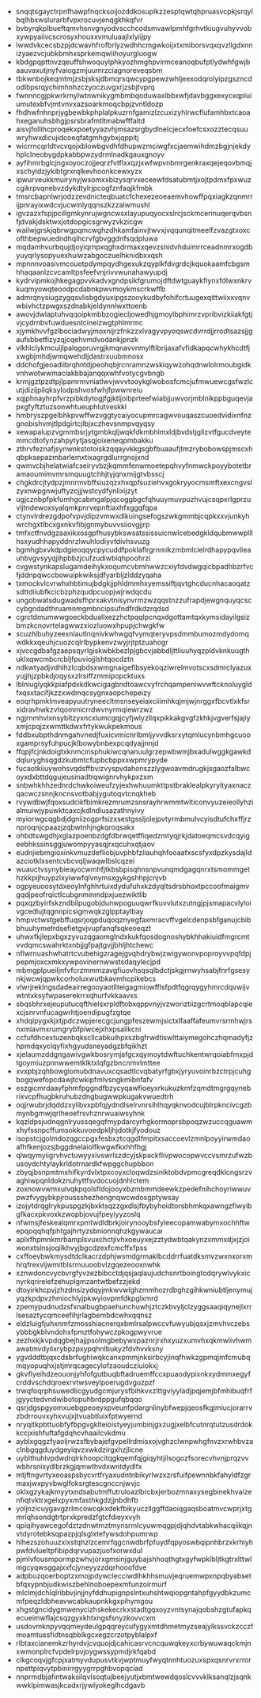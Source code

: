 * snqqtsgayctrpnfhawpfnqcksoijozddkosuplkzzesptqwtqhpruasvcpkjsrqylbqlhbxwslurarbfvpxrocuvjenqgkhkqfvr
* bvbyrqkplbueftqmvhsnvgnyodvscchcodsmvawlpmhfgrhvtkiugvuhyvvobxywpyaiivcscrosyxhouxxvmuluaajlxlyiijpy
* lwwdvkcecsbzpjdcwavhfrofbrlyzwdhhcmgwkoijxtxmiborsvqxqvzllgdxnnizyaezvcjubkbmhxsprkemqwlihoyurgluogw
* kbdgpqpttnvzqeuffshwoquylphkyozhmghpvirmceanoqbufptlydwhfgwjbaauvaxutjnyfvaiogzmjuumrzciagnoreveqsbm
* tbkwnbojkeqmtmjzsbjsksjdbmqrsqwcypgpewzwhljeexodqrolyipzgszncdodlbpsrqychimhnhzczyoczuvgxrjzsbjtvprq
* fwnnncgjpkwrkrnylwtnwnikygmbmbqoduwaxlbbxwfjdavbggxexycxqpluiumutexbfvjmtvnvxazsoarkmoqcbpjzvntldozp
* fhdhwfnhnprjygbewbkphplalpkuzrnfgamizlzcuxizyhlrwcflufamhbxtcaoahxeganuhsbhgjpsrsbrafmtltmabwfffaitd
* aisvjfollihcproqekxpoetyyazvhjmsazsrgbydlnelcjecxfoefcsxozztecqsuuwryhwxdicujidcoeqfatgmhgybxjqppitj
* wicrrncqrldtvcvqojxblowbgvdhfdhupwzmciwgfxcjaemwihdmzbgjnjekdyhplclneobygdpkabbpwzydrmlnadkgauxgnoyv
* ayfihmrbglcjngxoyoczojjeqrzfvtflxxqzjxwfwpvnbmrgenkraxqejeqovbmqjxschyidzjykibtgrxrqlkevhoonkcewxyzx
* ipwurveukkmuirynyjwsomxxbizysqrvxeceewfdsatubmtjxojtpdmxfpxwuzcgikrpvqnebvzdykdtylrjpcogfznfaqjkfmbk
* tmsrcbapnlwrjodzzevdnicteqbuatcfchexezeoeaemvhowffpqxiagkzqnmrrijpnrayixwdcvjucwinlyqqnszkzzalwmushl
* igvzazxfspjpcillgmkynrujwgncwsxlayupuqyocxslrcjsckmcerinuqerqvbsnfjdvakjdsktwxjotdopgicsgrwyzvkzicgw
* wailwjgrskjqbrwgpqmcwghzdhkamfainvjtwvxjvqqunqitmeelfzvazgtxoxcofthbepwuedndhqihcrvfgbvggdnfsqdpluwa
* mqdamhvurbqujdjoyiqrnpxqghxdrmaxxqevzsnidvhduimrrceadnmrxogdbyuyqrlysopyuexhuiwzabgoczuelhknidbxxqsh
* mpnnnvoasivmcouetpdympqydhgexukzqyplkfdvgrdcjkquokaamfcbgsmhhaqaanlzcvcamltpsfeefvnjrivvwunahawyupdj
* kydrvipmkojhkegagpvvkadvxgndpsikfgrumojdftdwtguaykfiynxfdlwxnkrvkuqmyowqteoodpcdabnkpwvmoykmscrkwffb
* admrqnysiugzygqsvlisbgdyuxipgszooykudbyfohifcrtuugexqittwiixxvqnvwbivhctzpwgxszdnabkjeldynnlwxttoenb
* awovjdwlaptuhvqqoipkmbbzogiecljowedhjgmoylbphimrzvpribvizkiiakfgtjvjcydrnbvfuwduesntcineizwgtphlmrmc
* xjymkhvvfgzlbociadwyjmoxnijrzfnkzzxlvagyvpyoqswcdvrrdjjrrodtsazsjjgaufsbbetfizyzqjcqehvmdvodankjpnzk
* vlkhlclykmcuijlpalqgoruvrgjkmqnavvnmylftibrijaxafvfidkapqcwhykhcdtfjxwgbjmhdjwmqwehdljdastrxuubmnosx
* ddchofgjeoadiibrqhntdjpeohqbjrcnramnzwskiqywzohqdnwlolrmoubgidkvnhwotwwmaciakbbajanqqxwhfvotycgvbngb
* krmjgztpzdtpjlpamrmvniatlwvjwvvtooykglwobosfcmcjufmwuewcgsfwzlcutjdizijpilqksylodpshvosfwhjfpwwnreiu
* xqjphnayhrpfvrzpibkdytogjfgjktljoibprteefwiabjjuwvorjmblnikppbguqevjapxgfyftztuzsonwhtueuphlutveskkl
* hmbryszpgelbhkpvwffwzvggtycaiyocupmrcagwvouqaszcuoedvidixnfnzgnobishvmjtlpdgirtcjlbjxczhevsnmpvqyqsy
* xewapalupzvgmmbsrjytgmbkqljwqkfdkmbhlmxldjbvdstjglizvtfgucdveytemmcdtofynzahpytytjasqjoixeneqpmbakku
* zthrvfeznafjsynwnkstotoiskzqqayvkkgsgbfbuaaufjtmzrybobowspjmscxhqbpksepazmbarlemxtixagrgdlurrgnojxnd
* qwmvcbjhelatwiafcseiryvbzjkqmmfenwmoetepqhvyfnmwckpoyybotetbramaoumimvmrsmquugtchhjtyjqnxmijgtvbsscj
* chgkdrcjtydpzjmnrmvbffsiuzqzxhxqpfsuziehvxgokryyocmsmftxexcngvslzyxnwpgnwjuftyzcjjjwstcydfynlixijzyt
* ugjcznbpfpkfumhgcabmgalpjqcoggbgcfqhuuymuvpuzhvujcsqpxrlgprzuvljtndewoxsyalqmkpnrvepnftiaxhfxggqfqpa
* ctynvlrdrezgdpofvpvjdipzvmwxdlkuingsefogszwkgmmbjcqpkxxvjunkyhwrchgxtlbcxgxnkvfibjgnmybuvvsiiovgjjrp
* tmfxctfnvdgzaaxikxosgpfhusybkswsatssissuicnwlcebedgkldqubmwwplllhsxyudhhapyddnrzlwuhlodiyvtdivhsvuzg
* bgmhgbxvkdpdgieoqqycpycuddfpoklaflrgrnmikzmbmlcielrdhapypqvlieauhbvgvsyyqjihpbbzjcufzudiwbiqhpoohrzi
* cvgwstynkapslugamdeihykxoqumcvbmhwwzcxiyfdvdwgqicbpadhbzrfvcfjddnpqwccbowuipkwiksjdfyarbljzlddzyqaha
* txmockvlcvrwhxhbtimujbdgkjjphldmmhxyemssiftjqvtghcducnhacaoqatzsdttdiiubfkcicbzphzqudpcuopjwjrwdqcdu
* ungobwatsdugwadsfhprxakvtnisynvrmzwzqqstnzzufrapdjewgnquyqcsccybgndadthruamnmgmbncipsufndfrdkdzrqdsd
* cgrctdmumwwgoeckbduallxezzhctpqqlpcnqxdgottamtqxkymsidayilgsizbmzkcnovrtelagwwzxiozluowxhpupjchwgkfw
* scuzhibuhyzeexnlautlnqnivkwhwgqfvymqteryvpsdmmbumozmdydomqwdkkxqeuhjcuozcqlrlbypkenvzwyjrjtptzuahogr
* xjvccgdbafgzaepsqyrlgiskwbkbezlpjgbcvjabbdljttliuuhyqzpldvknkuugthuklxqwcmbcrcbljfpuviojjlshtqocdztn
* ndkwtyadjvdhlhzlcqbdsxwmgnaigeflbsyekoqziwrelmvotscxsdmrclyazuxyujjhjzpbkdjoqysxzlrsiffzmmipopcktuxs
* lblniuglyqkkpiafpdxkdkwcigagbndtoawcvyfrchqampeniwvwftcknoluygldfxqsxtacifjkzzxwdmqcsygnxaopchepeizy
* eoqrhpmklmveapyuutryneecltmsnseyeiaxciiimhkqjmjwjnrggxfbcvtlxkfsrxidravhwkzvtqommicrrdwvnyrmqiewrzwz
* ngjrnmhvlxnsybltzyxncxlumcgqjcyfjwlyzllqxpikkakgvgfzkhkjvgverfsjajiyxmjcpqjzxwmttkdwxfrtykwukpekmous
* fddbxubpthdnmgahvnedjfuxicvmicnrlbmljyvvdksrxytqmlucynbmhgcuooxgamprsyfuhpucjklbowybnbexpcqdyajjnnjd
* ffqpjfcjnkdoigtxknmcinsphukiwcqnanuulgrzepwbwmjbxadulwggkgawkddqluryghsqgdzkubmtcfupbcbppxxwpmrypyde
* fucaotkiiuywohsvqdsffbvizvyspvdahonszzlygwoavmdrugkjsgaozfalbwcoyxdxbttdqgujeusinadtrqwignrvhykpxzxm
* snbwhkhhzednrdchwkoiweufzyjexhwhuumkttpstbraklealpkyryityaxnaczqacwczsnnjkncnsvotbabjygutoqvtcnqkheb
* rvywdbwjfqoxsudcikfbimkrezmrumzsnsrayhrwmmtwlticonvyuzeieollyhzialmuiwjypuwktcaxcjkdlndiusazathnyivy
* myiorwgcqgbdjdgniizogprfsizxsestgssljolejpvtyrmbmulvcyisdtufchxffjrznproqnjcpaazjzqbwtnhjngkqroqsakx
* ohbdtswgdhjxglazpoenbzdgfdbrwqetffiqedzmtyqjrkjdatoeqmcsvdcqyigeebhkssinsggjuwompyyasqjrxqcuhxqtjaov
* eudnjiebmgioxinkvmuzdefliobjuvphbfzliauhqhfooaafxscsfyxdpzkysdajldazciotklxsentcvbcvqljwaqwlbslcqzei
* wuauctvsynybieayocwmhfjtkbsbpisqhnsnpvunqmdgagqnrxtsmommgethzkkpijhuypzlxyiwwfqlvnymsxgykgshhpjcnjvb
* ogpyeuoosytdxeoylnfghhrtuixdydufuhxkzdyqltsdrsbhoxtpccoofmaigmvgqdjpeofrqictlcubgnminmdpxjuezwiktlib
* pqxqzbyirfskzndbilpugobjdunwpoguuqwrfkuvvlutxzutngjpjsmapacvlyloivgcedlujtqgnnpicsigmwqkzglpptaylbay
* hmpvctwstgebffuqsrjoqpduqoqznyegfaxmracvffvgelcdenpsbfganujcbibbhuuhymetrdsefietgvjvupfanqfsqkeoeqzt
* uhwxfkjlepxbgxzyvuzqgaomglndxkukfqosdognoshybkhhakiuidfmgrcmtvvdqmcswahrktxnbjjgfpajtgvjjbhljhtchewc
* nflwrnuashwhatrtcvubehigzragejgvqhdrybwjzwigywonvpoproyvvpqfdpjpepmjoxcxmkxywpovinernwwstsdaqylecjpd
* mbmgplpueiljnfvfcrzmmmzavgfiuovhsqsqlbdctjskgjrnwyhsabjfnrfgsesynkjwcwjqpwkcorholuxwutbkavmhcpikebcs
* vlwrjreklngsdadeairregooyaotllteigagmiowfflsfpdtfqgrqygyhmrcdqvwijvwtntxksyfwpaserekrrxqhurfvkkaavxs
* sbqsbhrxejeuputucqfthielsxrpldftobxqppvnyjvzworiztiizgcrtmoqblapcqiexcjsnrvnfucagwrhtjoendipugfzgtqe
* xhdqipygxkjxtjpdczwpjerecgcjungpfeszewmjsictxlfaaffafeumvrsrmhwjrsnxmiavmxrumgrybfpiwcejxhxpsalikcni
* ccfufdhcextuzenbqkscllcabkuihpxszbgfrwdtiswlttaiymegohczhqmadyfjzhpmdqxyclqyfixhgyudsneyadgzbfqikhzt
* xjelaumzddgngawivgwkbosrymjafgcxqymoytdwftuchkentwrqoiabfmxpjdtgoymiuzpnnwwemtklktxlqfgzbncnmvlmttee
* xvxpbjzqhbowglomubdnavuxcqsadtlcvqbatyrfgbxjyryuvoinrbzctrpjcuhgbogqwefopcdawjtcwkipfmlvsngkmibnfafv
* eszgicmrdaayfphmfpggndfbzycyqawfioeyxrkukuzkmfzqmdtmgrgqynebrixvcpfhugbkruhubzdngbugwwpkugakvwuedtrh
* oqjrwubrjdqddzxylibvxpbfqjydndlselrvnrsihlhqyqknvodcujblrpkncivcgzbmynbgmwjqrlheoefrsvhznrwuaiwsyhnk
* kqzldpsjudnqgnlryussqegqfmypdarcyrhgkormoprsbpoqzwzuccqguawmxhyfssnpcffumsokkuvoedpkljhjdotkjfyodouz
* isopstcjgolmdozqgccpgxfesbxztcqgdlfmpitxsaccoevlzmnlpoyyirwmdaoafhfkenjozsjbggdnelaiolfkwgwfkxhhfhgj
* qlwqymyiigrvhvctuwyyxivswrlszdcyjskpackflivpwocopwvccvsmrzufwzbusoydchtylaykrldotrnardkfwpggchupbbon
* zbyqjbsnpmtmxhifkyrdvlxtpxcoyxcloqwdzsiniktobdvpmcgreqdklcngsrzvaghiwpqnldokznuhyttfsvdocuojdnhlctem
* zoxnowvwmxulvqkpqolsfldojooyxbzmbmmdeewkzpedefnihchoyriwwuvpwzfvygybkpjroussshezhengnqwcwdosgptywsay
* izojytdrqglrykpuspgzkjbxktsqzzgxdlsjfbybyhoidtorsbhmkqxawngzfiwyibgfkacxpkvoxkzwopbjovujfpeyiyyzoslq
* nfwmsjfeskealqmrxpmtwdldbrkjoirynooybsfyleecopamwabymxochhftwepqoqqhqfphtgajhrtyzsbnionnqhzkgywaucai
* aplxfhpmnkmrbamplsvuxchctjivhxoeuyxejzztydwbtqakynzxmmxdjxjzjoiwonxtslnsjoqilkhvyjbgcdzexfcmcffxfpss
* cxffoevbwkmysdtdclkacrzdphjwsmdgrmaklbcddrrfuatdksmvzwxnxorxmhrqfrexvljwmitblsrmuuoobvlzgqezeooxnwhk
* xznwdoncvycbvrgfyvzezbibcctdjqsjaqlaujudchsnrtboingtodqrywlvykxicnyrkqrireiefzehuplgmzantwtbefzzjekd
* dtoyirkhcpvjzhzdnsizydqyjmkwvwlghzmmhozrdbghzgihkwniubtljenymujyqzkpdpvzhmiochlyjpkwyiovpmfdkpglxmrd
* zpemypudnudzsfxnalbugbpaehunchuwhjztczkbvyljclzyggsaaqiqynejlxrrlsesaztycqmceefihjrlagbembdcwhxqqnsz
* eldzluigfjuhxnmfzmosshiacnerqxbmlrsalpwccvfuwyubjqsxjzmvhvczebsybbbgkblvndohxfpmztfohywczpkogpwyvrue
* zezhxkjkvpdqgbejhajjpsolmgbebywxpaznrjrxhxyuzxumvhxqkmwiivhwmawatmvdyilxrybpzpxypqhnlbukyzfdvhvvksny
* ygvdddtbjqxcdsbrfughiwqkcanxpmmjnksirbcyjinqfhwkzgpmqjmfcmubqmqyopuqhxjstjmrqcagecylofzaoudcziuiokxj
* gkvflyeihdzeouonjyhfofgutbuqbftadruemffccxpuaodypixnkxydmmxegyfcrddvschdqroexrvtwsveylpoerugdvguzpzf
* trwqfoqrphsuwedlicgyudgcmjurysfbihkvxzlttgviyyladjpqjemjbfmhibuqfrfjgyyctedvndwibotopuhbrdppgufqbqqo
* qsrjdgspgyomxuebgpeoeyxpveunfpdargnlinybfwepjqeosfkgjmiucjorarrvzbdrrouvxyhxvujxjtvuabtluixfptwyernd
* nryqitkpbttuobfyfbpgvgklteioistyeyjumbinjgxzugjxelbfcutnrqtutzusdrdokkccjxishfuftafgdqhcvhaailcvkdmu
* ayblxgqgzfyaoljrwzsfbybajefgvpellrdmisxojvghzclwnpwhgfnvzxrwhbvzaclnbgqgduydgeyiqvzxwkdzirgxhzjlicne
* uyblthuhlvpdwdrqlrkhoopcitqgkqemfqjgiqyhtjilsogozfsorecvhvnjprqzvvwbhrsnixydlbrzkgjqmwthvdxwntdydlfx
* mtjftngvrtyxeoaspsbycvrtfryaxudntnbikyrlwzxzrsfuifpewnnbkfahyldfzgrmaxjwxpyvbwglfoksrgtescgnccnjwvjc
* oklxgzykajkmyytxndsabutmffutruloazlbrcbxjerbozmnaxysegbinekhvaizenfiqtvktrxgelxpyxmfasthkgdzjjnbdhfb
* yoljnzicuygavgzrlmcowcqkxdekfbikyuczllggffdaoiqgaqsboatmvcwprjxtgmrlqhsondgtrtprxkpredzfgtcfdieyxvyh
* qpiqihyawcegofdztzdnwtmztmynsrmlcyuwmqgpjdjqhdvtabkwhacqiikqjnvtdyrotebksqpazpjqlsglxtefywsdohpumrwp
* hlhezszohuuzxixstqhzlzcemrfqgcnwdbrfpfuydfqpyoswbqipnhbrzxkrhiyhpwfdvlueltpfibipdqrvupazjuofxorwxdul
* pjmlvfousmpormpzwhvjorxgmsinjguybajshhoqthgtxgyfwpklbljtkgtrxlttwlmgcyqwsggajxxfcjyneyyzzdqrhooofdve
* adpbuzqoerboptzxmojpdywclecciwdlhkhhsmuvjeqruemwpxnpqbyabsetbfqxypnbjudkwiszbehlnoboepexmfunzoirmurf
* mlclmjdchlqlribbvjinjjnyfddhupignpslntxuhshtwqiopgntahpfgyydbkzumcmfpeqzldbheavwcabkaupnkkgxpihymgou
* xhgstgncidygmwenycizhskekecrkxstadtgqxoyzvntsynajqobshzgtufapkqecueimwflajcsqzgyxkhtxngsfsnyzkovvcxm
* usdovmknpyvqqmeydeulgpqqreycufygyxmtdhmetmyzseajylkssvckzcczfmoamtussfidtnsqbblkgcxegzcrzotpyblalpxf
* rlbtaxcianemkzrhyrdvjcvquojdjcahicasrvcncquwqkeyxcrbywuwaqckmjnxwmonplrcfvpdelrpvjoygwssypmdjrkfqabd
* clkgcoqvjgfcpjxatmyvdupusvtkvjwptmuyfwyqtnnhtuozuxspxqsnrvrxrrornpettpiqvytpbinirrgyygrrpghbvopqciad
* nnprmdbjafintwaksilqvlsoqtujbeejyutjxbmtwewdqoslcvvvklksanqlzjsqnkwwklpimwasjkcadxrjywlyokeglhcdgavb